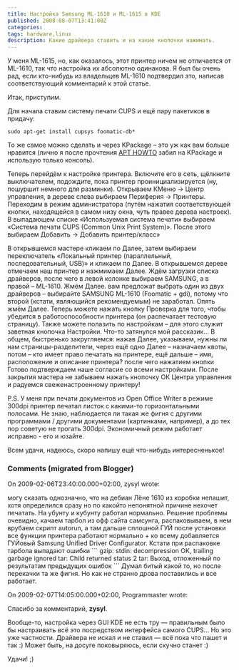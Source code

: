 ```yaml
---
title: Настройка Samsung ML-1610 и ML-1615 в KDE
published: 2008-08-07T13:41:00Z
categories: 
tags: hardware,linux
description: Какие драйвера ставить и на какие кнопочки нажимать.
---
```


У меня ML-1615, но, как оказалось, этот принтер ничем не отличается от ML-1610, так что настройка их абсолютно одинакова. Я был бы очень рад, если кто-нибудь из владельцев ML-1610 подтвердил это, написав соответствующий комментарий к этой статье.

Итак, приступим.

Для начала ставим систему печати CUPS и ещё пару пакетиков в придачу:
```
sudo apt-get install cupsys foomatic-db*
```
То же самое можно сделать и через KPackage – это уж как вам больше нравится (лично я после прочтения <a href="http://www.debian.org/doc/manuals/apt-howto/index.ru.html">APT HOWTO</a> забил на KPackage и использую только консоль).

Теперь перейдём к настройке принтера. Включите его в сеть, щёлкните выключателем, подождите, пока принтер проинициализируется (ну, пошуршит немного для разминки). Открываем КМеню -> Центр управления, в дереве слева выбираем Периферия -> Принтеры. Переходим в режим администратора (путём нажатия соответствующей кнопки, находящейся в самом низу окна, чуть правее дерева настроек). В выпадающем списке «Используемая система печати» выбираем «Система печати CUPS (Common Unix Print System)». После этого выбираем Добавить → Добавить принтер/класс»

В открывшемся мастере кликаем по Далее, затем выбираем переключатель «Локальный принтер (параллельный, последовательный, USB)» и кликаем по Далее. В открывшемся дереве отмечаем наш принтер и нажмимаем Далее. Ждём загрузки списка драйверов, после чего в левой колонке выбираем SAMSUNG, а в правой – ML-1610. Жмём Далее. вам предложат выбрать один из двух драйверов – выбирайте SAMSUNG ML-1610 (Foomatic + gdi), потому что второй (кстати, являющийся рекомендуемым) не заработал. Опять жмём Далее.
Теперь можете нажать кнопку Проверка для того, чтобы убедится в работоспособности принтера (он распечатает тестовую страницу). Также можете полазить по настройкам – для этого служит заветная кнопочка Настройки.
Что-то затянулся мой рассказик… В общем, быстренько закругляемся: нажав Далее, указываем, нужны ли нам страницы-разделители, через ещё одно Далее – назначаем квоты, потом – кто имеет право печатать на принтере, ещё дальше – имя, расположение и описание принтера? после чего нажатием кнопки Готово подтверждаем наше согласие со всеми настройками. После закрытия мастера не забываем нажать кнопочку ОК Центра управления и радуемся свеженастроенному принтеру!

P.S. У меня при печати документов из Open Office Writer в режиме 300dpi принтер печатал листок с какими-то горизонтальными полосами. Не знаю, наблюдается ли такая же фигня с другими программами / другими документами (картинками, например), а до тех пор советую не трогать 300dpi. Экономичный режим работает исправно - его и юзайте.

Всем удачи, надеюсь, скоро напишу ещё что-нибудь интересненькое!

<h3 id='hakyll-convert-comments-title'>Comments (migrated from Blogger)</h3>
<div class='hakyll-convert-comment'>
<p class='hakyll-convert-comment-date'>On 2009-02-06T23:40:00.000+02:00, zysyl wrote:</p>
<p class='hakyll-convert-comment-body'>
могу сказать однозначно, что на дебиан Лёне 1610 из коробки непашит, хотя определился сразу но по какойто непонятной причине нехочет печатать. На убунту и кубунту работал нормально. Решение проблемы очевидно, качаем тарбол из офф сайта самсунга, распаковываем, в нем врубаем скрипт autorun, а там дальше сплошной ГУЙ после установки все функции принтера работают нормально + ко всему добавляется ГУЙовый Samsung Unified Driver Configurator. Кстати при распаковке тарбола выпадают ошибки
```
gzip: stdin: decompression OK, trailing garbage ignored
tar: Child returned status 2
tar: Выход, отложенный по результатам предыдущих ошибок
```
Думал битый какой то, но после перекачки та же фигня. Но как не странно дрова поставились и все работает.
</p>
</div>

<div class='hakyll-convert-comment'>
<p class='hakyll-convert-comment-date'>On 2009-02-07T14:05:00.000+02:00, Programmaster wrote:</p>
<p class='hakyll-convert-comment-body'>
Спасибо за комментарий, <B>zysyl</B>.

Вообще-то, настройка через GUI KDE не есть тру — правильным было бы настраивать всё это посредством интерфейса самого CUPS... Но это уже частности.
Драйвера не искал и не ставил — всё пока что пашет и так :) Может быть, на досуге поковыряюсь, если скучно станет :)

Удачи! ;)
</p>
</div>



